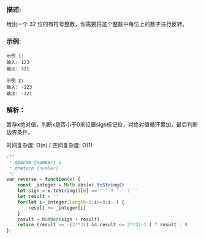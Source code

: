 ### 描述:
给出一个 32 位的有符号整数，你需要将这个整数中每位上的数字进行反转。

### 示例:
```
示例 1:
输入: 123
输出: 321

示例 2:
输入: -123
输出: -321
```

### 解析：
暂存x绝对值，判断x是否小于0来设置sign标记位，对绝对值循环累加，最后判断边界条件。

时间复杂度: O(n) / 空间复杂度: O(1)


```javascript
/**
 * @param {number} x
 * @return {number}
 */
var reverse = function(x) {
    const _integer = Math.abs(x).toString()
    let sign = x.toString()[0] == '-' ? '-' : ''
    let result = ''
    for(let i=_integer.length-1;i>=0;i--) {
        result += _integer[i]
    }
    result = Number(sign + result)
    return (result >= -(2**31) && result <= 2**31-1 ) ? result : 0
};
```